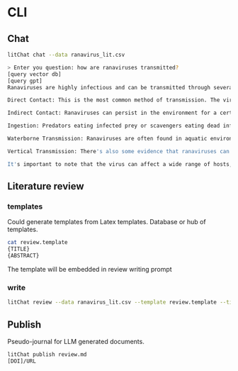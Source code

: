 # CLI 

## Chat 
```bash
litChat chat --data ranavirus_lit.csv 
```

```bash
> Enter you question: how are ranaviruses transmitted? 
[query vector db]
[query gpt]
Ranaviruses are highly infectious and can be transmitted through several routes among amphibians, reptiles, and fish. Here are some common modes of transmission:

Direct Contact: This is the most common method of transmission. The virus can be transmitted directly from one individual to another through contact with skin, mucous membranes, or bodily fluids. [CITE]

Indirect Contact: Ranaviruses can persist in the environment for a certain period of time, especially in water. This allows the virus to be transmitted indirectly when an uninfected individual comes into contact with a contaminated environment or objects. [CITE]

Ingestion: Predators eating infected prey or scavengers eating dead infected animals can contract the virus. [CITE]

Waterborne Transmission: Ranaviruses are often found in aquatic environments, and can be spread through the water, particularly in close, crowded conditions such as those found in aquaculture or in small ponds during breeding aggregations. [CITE]

Vertical Transmission: There's also some evidence that ranaviruses can be transmitted from parent to offspring, although this is less well-studied. [CITE]

It's important to note that the virus can affect a wide range of hosts, and the exact method of transmission can depend on the species involved. Due to their high virulence and the variety of transmission routes, ranaviruses can cause significant disease outbreaks in wildlife populations.
```

## Literature review 

### templates 
Could generate templates from Latex templates.
Database or hub of templates.

```bash
cat review.template 
{TITLE}
{ABSTRACT}
```
The template will be embedded in review writing prompt


### write
```bash
litChat review --data ranavirus_lit.csv --template review.template --title "Ranavirus transmission pathways"
```

## Publish 

Pseudo-journal for LLM generated documents. 

```bash
litChat publish review.md 
[DOI]/URL
```

